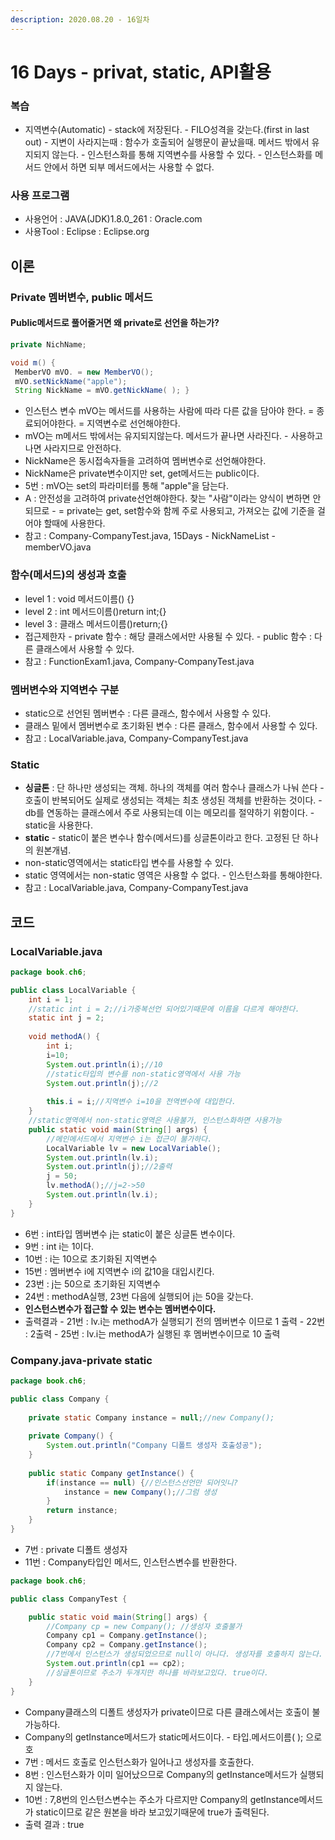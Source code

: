 ```yaml
---
description: 2020.08.20 - 16일차
---
```


# 16 Days - privat, static, API활용

### **복습**

* 지역변수\(Automatic\) - stack에 저장된다. - FILO성격을 갖는다.\(first in last out\) - 지변이 사라지는때 : 함수가 호출되어 실행문이 끝났을때. 메서드 밖에서 유지되지 않는다. - 인스턴스화를 통해 지역변수를 사용할 수 있다. - 인스턴스화를 메서드 안에서 하면 되부 메서드에서는 사용할 수 없다.

### 사용 프로그램

* 사용언어 : JAVA\(JDK\)1.8.0\_261 : Oracle.com
* 사용Tool : Eclipse : Eclipse.org

## 이론

### Private 멤버변수, public 메서드

#### Public메서드로 풀어줄거면 왜 private로 선언을 하는가?

```java
private NichName;

void m() {
 MemberVO mVO. = new MemberVO();
 mVO.setNickName("apple");
 String NickName = mVO.getNickName( ); } 
```

* 인스턴스 변수 mVO는 메서드를 사용하는 사람에 따라 다른 값을 담아야 한다. = 종료되어야한다. = 지역변수로 선언해야한다.
* mVO는 m메서드 밖에서는 유지되지않는다. 메서드가 끝나면 사라진다.  - 사용하고 나면 사라지므로 안전하다.
* NickName은 동시접속자들을 고려하여 멤버변수로 선언해야한다.
* NickName은 private변수이지만 set, get메서드는 public이다.
* 5번 : mVO는 set의 파라미터를 통해 "apple"을 담는다.
* A : 안전성을 고려하여 private선언해야한다. 찾는 "사람"이라는 양식이 변하면 안되므로 - = private는 get, set함수와 함께 주로 사용되고, 가져오는 값에 기준을 걸어야 할때에 사용한다.
* 참고 : Company-CompanyTest.java, 15Days - NickNameList - memberVO.java

### 함수\(메서드\)의 생성과 호출

* level 1 : void 메서드이름\(\) {}
* level 2 : int 메서드이름\(\)return int;{}
* level 3 : 클래스 메서드이름\(\)return;{}
* 접근제한자 - private 함수 : 해당 클래스에서만 사용될 수 있다. - public 함수 :  다른 클래스에서 사용할 수 있다.
* 참고 : FunctionExam1.java, Company-CompanyTest.java

### 멤버변수와 지역변수 구분

* static으로 선언된 멤버변수 : 다른 클래스, 함수에서 사용할 수 있다.
* 클래스 밑에서 멤버변수로 초기화된 변수 : 다른 클래스, 함수에서 사용할 수 있다.
* 참고 : LocalVariable.java, Company-CompanyTest.java

### Static

* **싱글톤** : 단 하나만 생성되는 객체. 하나의 객체를 여러 함수나 클래스가 나눠 쓴다 - 호출이 반복되어도 실제로 생성되는 객체는 최초 생성된 객체를 반환하는 것이다. - db를 연동하는 클래스에서 주로 사용되는데 이는 메모리를 절약하기 위함이다. - static을 사용한다.
* **static** - static이 붙은 변수나 함수\(메서드\)를 싱글톤이라고 한다. 고정된 단 하나의 원본개념.
* non-static영역에서는 static타입 변수를 사용할 수 있다.
* static 영역에서는 non-static 영역은 사용할 수 없다.  - 인스턴스화를 통해야한다.
* 참고 : LocalVariable.java, Company-CompanyTest.java

## 코드

### LocalVariable.java

```java
package book.ch6;

public class LocalVariable {
	int i = 1;
	//static int i = 2;//i가중복선언 되어있기때문에 이름을 다르게 해야한다.
	static int j = 2;
	
	void methodA() {
		int i;
		i=10;
		System.out.println(i);//10
		//static타입의 변수를 non-static영역에서 사용 가능
		System.out.println(j);//2
		
		this.i = i;//지역변수 i=10을 전역변수에 대입한다.
	}	
	//static영역에서 non-static영역은 사용불가, 인스턴스화하면 사용가능
	public static void main(String[] args) {
		//메인메서드에서 지역변수 i는 접근이 불가하다.
		LocalVariable lv = new LocalVariable();
		System.out.println(lv.i);
		System.out.println(j);//2출력
		j = 50;
		lv.methodA();//j=2->50
		System.out.println(lv.i);
	}
}
```

* 6번 : int타입 멤버변수 j는 static이 붙은 싱글톤 변수이다.
* 9번 : int i는 1이다.
* 10번 : i는 10으로 초기화된 지역변수
* 15번 : 멤버변수 i에 지역변수 i의 값10을 대입시킨다.
* 23번 : j는 50으로 초기화된 지역변수
* 24번 : methodA실행, 23번 다음에 실행되어 j는 50을 갖는다.
* **인스턴스변수가 접근할 수 있는 변수는 멤버변수이다.**
* 출력결과 - 21번 : lv.i는 methodA가 실행되기 전의 멤버변수 이므로 1 출력 - 22번 : 2출력 - 25번 : lv.i는 methodA가 실행된 후 멤버변수이므로 10 출력

### Company.java-private static

```java
package book.ch6;

public class Company {
	
	private static Company instance = null;//new Company();
	
	private Company() {
		System.out.println("Company 디폴트 생성자 호출성공");
	}
	
	public static Company getInstance() {
		if(instance == null) {//인스턴스선언만 되어잇니?
			instance = new Company();//그럼 생성
		}			
		return instance;
	}
}
```

* 7번 : private 디폴트 생성자
* 11번 : Company타입인 메서드, 인스턴스변수를 반환한다.

```java
package book.ch6;

public class CompanyTest {

	public static void main(String[] args) {
		//Company cp = new Company(); //생성자 호출불가
		Company cp1 = Company.getInstance();
		Company cp2 = Company.getInstance();
		//7번에서 인스턴스가 생성되었으므로 null이 아니다. 생성자를 호출하지 않는다.
		System.out.println(cp1 == cp2);
		//싱글톤이므로 주소가 두개지만 하나를 바라보고있다. true이다.
	}
}
```

* Company클래스의 디폴트 생성자가 private이므로 다른 클래스에서는 호출이 불가능하다.
* Company의 getInstance메서드가 static메서드이다.  - 타입.메서드이름\( \); 으로 호
* 7번 : 메서드 호출로 인스턴스화가 일어나고 생성자를 호출한다.
* 8번 : 인스턴스화가 이미 일어났으므로 Company의 getInstance메서드가 실행되지 않는다.
* 10번 : 7,8번의 인스턴스변수는 주소가 다르지만 Company의 getInstance메서드가 static이므로 같은 원본을 바라 보고있기때문에 true가 출력된다.
* 출력 결과 : true



